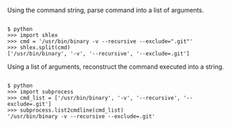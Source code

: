 <p>Using the command string, parse command into a list of arguments.</p>

<code name="python">
$ python
>>> import shlex
>>> cmd = '/usr/bin/binary -v --recursive --exclude=".git"'
>>> shlex.split(cmd)
['/usr/bin/binary', '-v', '--recursive', '--exclude=.git']
</code>

<p>Using a list of arguments, reconstruct the command executed into a string.</p>

<code name="python">
$ python
>>> import subprocess
>>> cmd_list = ['/usr/bin/binary', '-v', '--recursive', '--exclude=.git']
>>> subprocess.list2cmdline(cmd_list)
'/usr/bin/binary -v --recursive --exclude=.git'
</code>